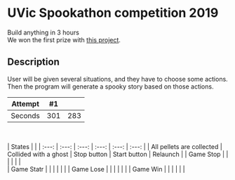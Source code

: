 # UVic Spookathon competition 2019
Build anything in 3 hours <br/>
We won the first prize with [this project](https://spookystory.herokuapp.com/).
<br/>
## Description
User will be given several situations, and they have to choose some actions.
<br/>
Then the program will generate a spooky story based on those actions.


| Attempt | #1 | |
| :---: | :---: | :---: |
| Seconds | 301 | 283 | |

<br/>

| States | |
| :---: | :---: | :---: | :---: | :---: | :---:
| | All pellets are collected | Collided with a ghost | Stop button | Start button | Relaunch |
| Game Stop | | | | | |      
| Game Statr | | | | | |
| Game Lose | | | | | |
| Game Win | | | | | |
